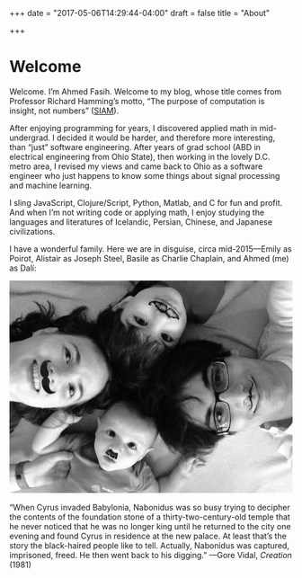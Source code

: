 +++
date = "2017-05-06T14:29:44-04:00"
draft = false
title = "About"

+++

# Welcome

Welcome. I’m Ahmed Fasih. Welcome to my blog, whose title comes from Professor Richard Hamming’s motto, “The purpose of computation is insight, not numbers” ([SIAM](http://www.siam.org/news/news.php?id=893)).

After enjoying programming for years, I discovered applied math in mid-undergrad. I decided it would be harder, and therefore more interesting, than “just” software engineering. After years of grad school (ABD in electrical engineering from Ohio State), then working in the lovely D.C. metro area, I revised my views and came back to Ohio as a software engineer who just happens to know some things about signal processing and machine learning.

I sling JavaScript, Clojure/Script, Python, Matlab, and C for fun and profit. And when I’m not writing code or applying math, I enjoy studying the languages and literatures of Icelandic, Persian, Chinese, and Japanese civilizations.

I have a wonderful family. Here we are in disguise, circa mid-2015—Emily as Poirot, Alistair as Joseph Steel, Basile as Charlie Chaplain, and Ahmed (me) as Dalí:

![Example image](/images/fam-stache.jpg)

“When Cyrus invaded Babylonia, Nabonidus was so busy trying to decipher the contents of the foundation stone of a thirty-two-century-old temple that he never noticed that he was no longer king until he returned to the city one evening and found Cyrus in residence at the new palace. At least that’s the story the black-haired people like to tell. Actually, Nabonidus was captured, imprisoned, freed. He then went back to his digging.” —Gore Vidal, <cite>Creation</cite> (1981)

  